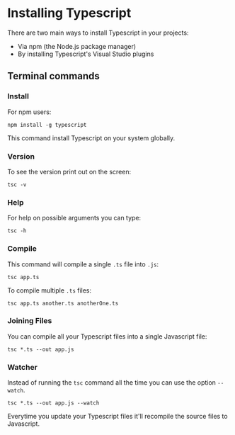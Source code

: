 # Installing Typescript

There are two main ways to install Typescript in your projects:

- Via npm (the Node.js package manager)
- By installing Typescript's Visual Studio plugins

## Terminal commands

### Install

For npm users:

`npm install -g typescript`

This command install Typescript on your system globally.

### Version

To see the version print out on the screen:

`tsc -v`

### Help

For help on possible arguments you can type:

`tsc -h`

### Compile

This command will compile a single `.ts` file into `.js`:

`tsc app.ts`

To compile multiple `.ts` files:

`tsc app.ts another.ts anotherOne.ts`

### Joining Files

You can compile all your Typescript files into a single Javascript file:

`tsc *.ts --out app.js`

### Watcher

Instead of running the `tsc` command all the time you can use the option `--watch`.

`tsc *.ts --out app.js --watch`

Everytime you update your Typescript files it'll recompile the source files to Javascript.
